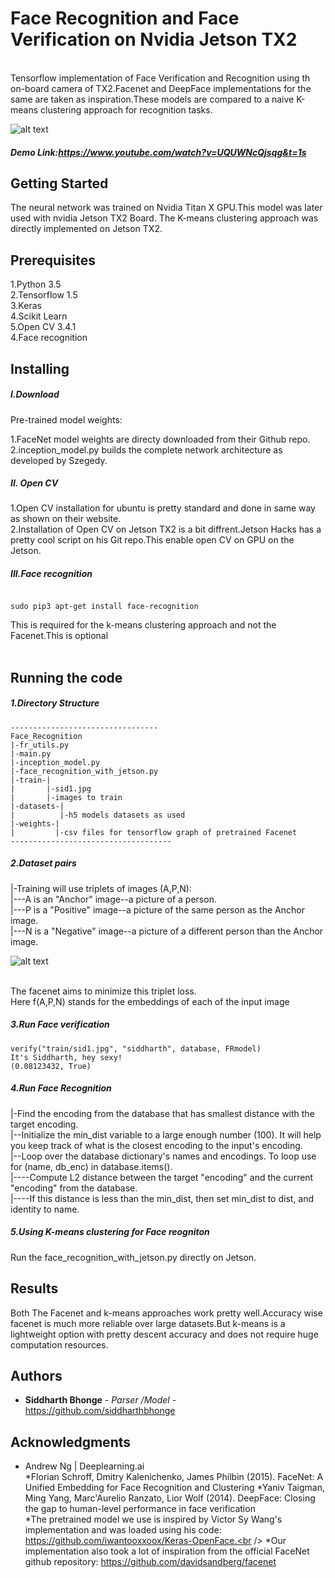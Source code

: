 # Face Recognition and Face Verification on Nvidia Jetson TX2

<br />Tensorflow implementation of Face Verification and Recognition using th on-board camera of TX2.Facenet and DeepFace implementations for the same are taken as inspiration.These models are compared to a naive K-means clustering approach for recognition tasks.

![alt text](https://github.com/siddharthbhonge/Face_Recognition_with_jetson_TX2/blob/master/demo.png)

##### Demo Link:https://www.youtube.com/watch?v=UQUWNcQjsqg&t=1s

## Getting Started

The neural network was trained on Nvidia Titan X  GPU.This model was later used with nvidia Jetson TX2 Board.
The K-means clustering approach was directly implemented on Jetson TX2.

## Prerequisites

1.Python 3.5 <br />
2.Tensorflow 1.5<br />
3.Keras <br />
4.Scikit Learn<br />
5.Open CV 3.4.1<br />
4.Face recognition<br />

## Installing

##### I.Download 
Pre-trained model weights: <br/>

1.FaceNet model weights are directy downloaded from their Github repo.<br />
2.inception_model.py builds the complete network architecture as developed by Szegedy.<br />

 
##### II. Open CV<br />

1.Open CV installation for ubuntu is pretty standard and done in same way as shown on their website.<br />
2.Installation of Open CV on Jetson TX2 is a bit diffrent.Jetson Hacks has a pretty cool script on his Git repo.This enable open CV on GPU on the Jetson.<br />


##### III.Face recognition
```

sudo pip3 apt-get install face-recognition
```

This is required for the k-means clustering approach and not the Facenet.This is optional  <br />
 <br />




## Running the code

##### 1.Directory Structure
```
---------------------------------
Face_Recognition
|-fr_utils.py
|-main.py
|-inception_model.py
|-face_recognition_with_jetson.py
|-train-|
|       |-sid1.jpg
|       |-images to train
|-datasets-|
|          |-h5 models datasets as used
|-weights-|
|         |-csv files for tensorflow graph of pretrained Facenet          
------------------------------------

```


##### 2.Dataset pairs <br />

|-Training will use triplets of images (A,P,N):<br />
|---A is an "Anchor" image--a picture of a person.<br />
|---P is a "Positive" image--a picture of the same person as the Anchor image.<br />
|---N is a "Negative" image--a picture of a different person than the Anchor image.<br />

![alt text](https://github.com/siddharthbhonge/Face_Recognition_with_jetson_TX2/blob/master/triplet_loss.png)

<br />The facenet aims to minimize this triplet loss.<br />
Here f(A,P,N) stands for the embeddings of each of the input image<br />


##### 3.Run Face verification<br />
```
verify("train/sid1.jpg", "siddharth", database, FRmodel)
It's Siddharth, hey sexy!
(0.08123432, True)
```

##### 4.Run Face Recognition<br />

|-Find the encoding from the database that has smallest distance with the target encoding.<br />
|--Initialize the min_dist variable to a large enough number (100). It will help you keep track of what is the closest encoding to the input's encoding.<br/>
|--Loop over the database dictionary's names and encodings. To loop use for (name, db_enc) in database.items().<br/>
|----Compute L2 distance between the target "encoding" and the current "encoding" from the database.<br/>
|----If this distance is less than the min_dist, then set min_dist to dist, and identity to name.<br/>




##### 5.Using K-means clustering for Face reogniton<br />
Run the face_recognition_with_jetson.py directly on Jetson.<br />



## Results

Both The Facenet and k-means approaches work pretty well.Accuracy wise facenet is much more reliable over large datasets.But k-means is a lightweight option with pretty descent accuracy and does not require huge computation resources. 

## Authors

* **Siddharth Bhonge** - *Parser /Model* - https://github.com/siddharthbhonge


## Acknowledgments

* Andrew Ng  | Deeplearning.ai<br />
*Florian Schroff, Dmitry Kalenichenko, James Philbin (2015). FaceNet: A Unified Embedding for Face Recognition and Clustering
*Yaniv Taigman, Ming Yang, Marc'Aurelio Ranzato, Lior Wolf (2014). DeepFace: Closing the gap to human-level performance in face verification<br />
*The pretrained model we use is inspired by Victor Sy Wang's implementation and was loaded using his code: https://github.com/iwantooxxoox/Keras-OpenFace.<br />
*Our implementation also took a lot of inspiration from the official FaceNet github repository: https://github.com/davidsandberg/facenet<br />

